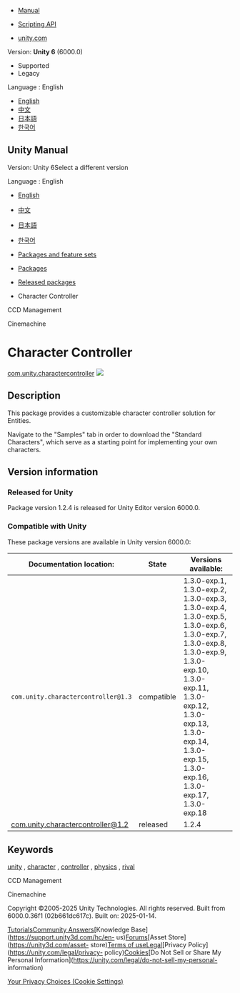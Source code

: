 [](https://docs.unity3d.com)

  * [Manual](../Manual/index.html)
  * [Scripting API](../ScriptReference/index.html)

  * [unity.com](https://unity.com/)

Version: **Unity 6** (6000.0)

  * Supported
  * Legacy

Language : English

  * [English](/Manual/com.unity.charactercontroller.html)
  * [中文](/cn/current/Manual/com.unity.charactercontroller.html)
  * [日本語](/ja/current/Manual/com.unity.charactercontroller.html)
  * [한국어](/kr/current/Manual/com.unity.charactercontroller.html)

[](https://docs.unity3d.com)

## Unity Manual

Version: Unity 6Select a different version

Language : English

  * [English](/Manual/com.unity.charactercontroller.html)
  * [中文](/cn/current/Manual/com.unity.charactercontroller.html)
  * [日本語](/ja/current/Manual/com.unity.charactercontroller.html)
  * [한국어](/kr/current/Manual/com.unity.charactercontroller.html)

  * [Packages and feature sets](PackagesList.html)
  * [Packages](Packages-all.html)
  * [Released packages](pack-safe.html)
  * Character Controller 

[](com.unity.services.ccd.management.html)

CCD Management

[](com.unity.cinemachine.html)

Cinemachine

# Character Controller

[com.unity.charactercontroller](https://docs.unity3d.com/Packages/com.unity.charactercontroller@1.2/manual/index.html)
![](../uploads/Main/iconRel.png)

## Description

This package provides a customizable character controller solution for
Entities.  
  
Navigate to the "Samples" tab in order to download the "Standard Characters",
which serve as a starting point for implementing your own characters.

## Version information

### Released for Unity

Package version 1.2.4 is released for Unity Editor version 6000.0.

### Compatible with Unity

These package versions are available in Unity version 6000.0:

**Documentation location:** | **State** | **Versions available:**  
---|---|---  
`com.unity.charactercontroller@1.3` | compatible | 1.3.0-exp.1, 1.3.0-exp.2, 1.3.0-exp.3, 1.3.0-exp.4, 1.3.0-exp.5, 1.3.0-exp.6, 1.3.0-exp.7, 1.3.0-exp.8, 1.3.0-exp.9, 1.3.0-exp.10, 1.3.0-exp.11, 1.3.0-exp.12, 1.3.0-exp.13, 1.3.0-exp.14, 1.3.0-exp.15, 1.3.0-exp.16, 1.3.0-exp.17, 1.3.0-exp.18  
[com.unity.charactercontroller@1.2](https://docs.unity3d.com/Packages/com.unity.charactercontroller@1.2/manual/index.html) | released | 1.2.4  
  
## Keywords

[unity](pack-keys.html#unity) , [character](pack-keys.html#character) ,
[controller](pack-keys.html#controller) , [physics](pack-keys.html#physics) ,
[rival](pack-keys.html#rival)

[](com.unity.services.ccd.management.html)

CCD Management

[](com.unity.cinemachine.html)

Cinemachine

Copyright ©2005-2025 Unity Technologies. All rights reserved. Built from
6000.0.36f1 (02b661dc617c). Built on: 2025-01-14.

[Tutorials](https://learn.unity.com/)[Community
Answers](https://answers.unity3d.com)[Knowledge
Base](https://support.unity3d.com/hc/en-
us)[Forums](https://forum.unity3d.com)[Asset Store](https://unity3d.com/asset-
store)[Terms of
use](https://docs.unity3d.com/Manual/TermsOfUse.html)[Legal](https://unity.com/legal)[Privacy
Policy](https://unity.com/legal/privacy-
policy)[Cookies](https://unity.com/legal/cookie-policy)[Do Not Sell or Share
My Personal Information](https://unity.com/legal/do-not-sell-my-personal-
information)

[Your Privacy Choices (Cookie Settings)](javascript:void\(0\);)

